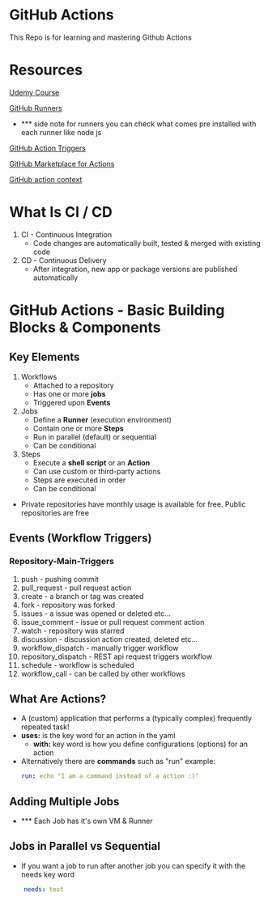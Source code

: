 # GitHub Actions
  This Repo is for learning and mastering Github Actions

# Resources 
  [Udemy Course](https://getweave.udemy.com/course/github-actions-the-complete-guide/learn/lecture/34138488#overview)

  [GitHub Runners](https://docs.github.com/en/actions/using-github-hosted-runners/about-github-hosted-runners)
  - *** side note for runners you can check what comes pre installed with each runner like node js 

  [GitHub Action Triggers](https://docs.github.com/en/actions/using-workflows/events-that-trigger-workflows)

  [GitHub Marketplace for Actions](https://github.com/marketplace?type=)

  [GitHub action context](https://docs.github.com/en/actions/learn-github-actions/contexts)
# What Is CI / CD
  1. CI - Continuous Integration
        - Code changes are automatically built, tested & merged with existing code
  2. CD - Continuous Delivery
        - After integration, new app or package versions are published automatically

# GitHub Actions - Basic Building Blocks & Components

## Key Elements
1. Workflows
    - Attached to a repository 
    - Has one or more **jobs**  
    - Triggered upon **Events**
2. Jobs
    - Define a **Runner** (execution environment)
    - Contain one or more **Steps** 
    - Run in parallel (default) or sequential
    - Can be conditional
3. Steps
    - Execute a **shell script** or an **Action**
    - Can use custom or third-party actions
    - Steps are executed in order
    - Can be conditional 

  - Private repositories have monthly usage is available for free. Public repositories are free

## Events (Workflow Triggers)
### Repository-Main-Triggers
  1. push - pushing commit
  2. pull_request - pull request action
  3. create - a branch or tag was created
  4. fork - repository was forked
  5. issues - a issue was opened or deleted etc...
  6. issue_comment - issue or pull request comment action
  7. watch - repository was starred
  8. discussion - discussion action created, deleted etc...
  9. workflow_dispatch - manually trigger workflow
  10. repository_dispatch  - REST api request triggers workflow
  11. schedule - workflow is scheduled
  12. workflow_call - can be called by other workflows

## What Are Actions? 
  - A (custom) application that performs a (typically complex) frequently repeated task!
  - **uses:** is the key word for an action in the yaml
    - **with:** key word is how you define configurations (options) for an action
  - Alternatively there are **commands** such as "run" example:
      ```yaml
      run: echo "I am a command instead of a action :)"
      ```
## Adding Multiple Jobs 
  - *** Each Job has it's own VM & Runner

## Jobs in Parallel vs Sequential 
  - If you want a job to run after another job you can specify it with the needs key word
  ```yaml
      needs: test
  ```